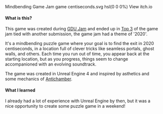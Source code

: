 <title>2020 Centiseconds</title>
<desc>Mindbending Game Jam game</desc>
<icon>centiseconds.svg</icon>
<background>hsl(0 0 0%)</background>
<side href="https://thejebforge.itch.io/2020-centiseconds">View itch.io</side>
<slide youtube="Yw_qvIBRnAE" title="Playthrough"/>
<slide src="/images/w6ez4D.png" alt="2020 Centiseconds Screenshot"/>
<slide src="/images/8xdAJ5.png" alt="2020 Centiseconds Screenshot"/>
<slide src="/images/IKHk1y.png" alt="2020 Centiseconds Screenshot"/>

#### What is this?

This game was created during [GDU Jam](https://itch.io/jam/gdu-jam-4/rate/846462) and ended up in [Top 3](https://itch.io/jam/gdu-jam-4/results)
of the game jam tied with another submission, the game jam had a theme of '2020'. 

It's a mindbending puzzle game where your goal is to find the exit in 2020 centiseconds, in a location full of clever
tricks like seamless portals, ghost walls, and others. Each time you run out of time, you appear back at the starting
location, but as you progress, things seem to change accompanioned with an evolving soundtrack.

The game was created in Unreal Engine 4 and inspired by asthetics and some mechanics of [Antichamber](https://store.steampowered.com/app/219890/Antichamber/).

#### What I learned

I already had a lot of experience with Unreal Engine by then, but it was a nice opportunity to create some puzzle game
in a weekend!